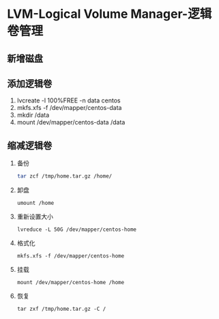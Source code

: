 # LVM-Logical Volume Manager-逻辑卷管理

## 新增磁盘


## 添加逻辑卷
1. lvcreate -l 100%FREE -n data centos
2. mkfs.xfs -f /dev/mapper/centos-data 
3. mkdir /data
4. mount /dev/mapper/centos-data /data


## 缩减逻辑卷
1. 备份
    ```sh
    tar zcf /tmp/home.tar.gz /home/
    ```
2. 卸盘
    ```
    umount /home
    ```
3. 重新设置大小
    ```
    lvreduce -L 50G /dev/mapper/centos-home
    ```
4. 格式化
    ```
    mkfs.xfs -f /dev/mapper/centos-home
    ```
5. 挂载
    ```
    mount /dev/mapper/centos-home /home
    ```
6. 恢复
    ```
    tar zxf /tmp/home.tar.gz -C /
    ```